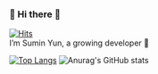 ### 👋 Hi there 👋

[![Hits](https://hits.seeyoufarm.com/api/count/incr/badge.svg?url=https%3A%2F%2Fgithub.com%2FSumin-yun&count_bg=%23AEADAD&title_bg=%23DB7171&icon=&icon_color=%23E7E7E7&title=hits&edge_flat=false)](https://hits.seeyoufarm.com)  
I’m Sumin Yun, a growing developer 🌱


[![Top Langs](https://github-readme-stats.vercel.app/api/top-langs/?username=Sumin-yun&layout=compact)](https://github.com/anuraghazra/github-readme-stats)
![Anurag's GitHub stats](https://github-readme-stats.vercel.app/api?username=Sumin-yun&show_icons=true&theme=swift)
